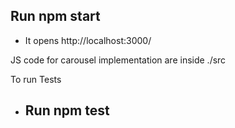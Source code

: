 ## Run npm start
- It opens  http://localhost:3000/

JS code for carousel implementation are inside  ./src

To run Tests
- ## Run npm test

